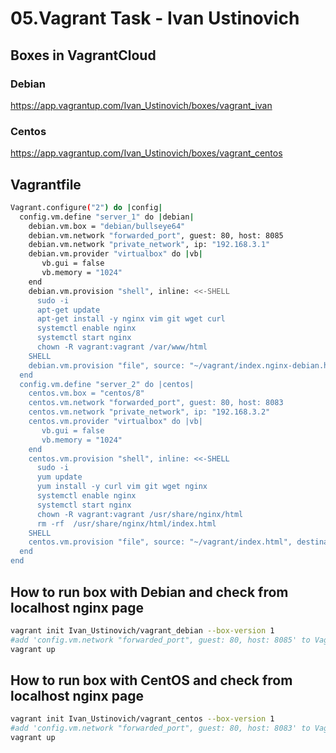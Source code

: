 # 05.Vagrant Task - Ivan Ustinovich
## Boxes in VagrantCloud
### Debian
https://app.vagrantup.com/Ivan_Ustinovich/boxes/vagrant_ivan
### Centos
https://app.vagrantup.com/Ivan_Ustinovich/boxes/vagrant_centos

## Vagrantfile
```bash
Vagrant.configure("2") do |config|
  config.vm.define "server_1" do |debian|
    debian.vm.box = "debian/bullseye64"
    debian.vm.network "forwarded_port", guest: 80, host: 8085
    debian.vm.network "private_network", ip: "192.168.3.1"
    debian.vm.provider "virtualbox" do |vb|
       vb.gui = false
       vb.memory = "1024"
    end
    debian.vm.provision "shell", inline: <<-SHELL
      sudo -i
      apt-get update 
      apt-get install -y nginx vim git wget curl
      systemctl enable nginx
      systemctl start nginx
      chown -R vagrant:vagrant /var/www/html
    SHELL
    debian.vm.provision "file", source: "~/vagrant/index.nginx-debian.html", destination: "/var/www/html/index.nginx-debian.html"
  end
  config.vm.define "server_2" do |centos|
    centos.vm.box = "centos/8"
    centos.vm.network "forwarded_port", guest: 80, host: 8083
    centos.vm.network "private_network", ip: "192.168.3.2"
    centos.vm.provider "virtualbox" do |vb|
       vb.gui = false
       vb.memory = "1024"
    end
    centos.vm.provision "shell", inline: <<-SHELL
      sudo -i
      yum update
      yum install -y curl vim git wget nginx
      systemctl enable nginx
      systemctl start nginx
      chown -R vagrant:vagrant /usr/share/nginx/html
      rm -rf  /usr/share/nginx/html/index.html
    SHELL
    centos.vm.provision "file", source: "~/vagrant/index.html", destination: "/usr/share/nginx/html/index.html"
  end
end
```
## How to run box with Debian and check from localhost nginx page
```bash
vagrant init Ivan_Ustinovich/vagrant_debian --box-version 1
#add 'config.vm.network "forwarded_port", guest: 80, host: 8085' to Vagrantfile and check http://localhost:8083/ 
vagrant up
```
## How to run box with CentOS and check from localhost nginx page
```bash
vagrant init Ivan_Ustinovich/vagrant_centos --box-version 1
#add 'config.vm.network "forwarded_port", guest: 80, host: 8083' to Vagrantfile and check http://localhost:8085/
vagrant up
```
